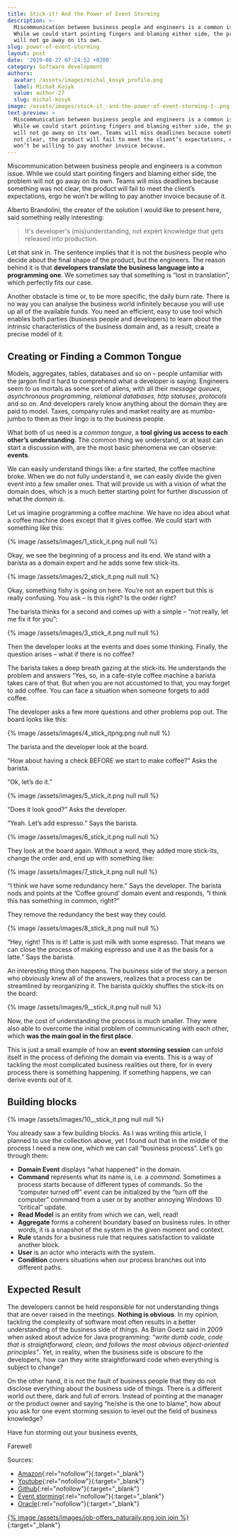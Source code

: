 ```yaml
---
title: Stick-it! And the Power of Event Storming
description: >-
  Miscommunication between business people and engineers is a common issue.
  While we could start pointing fingers and blaming either side, the problem
  will not go away on its own.
slug: power-of-event-storming
layout: post
date: '2019-08-27 07:24:52 +0200'
category: Software development
authors:
  avatar: /assets/images/michal_kosyk_profile.png
  label: Michał Kosyk
  value: author-27
  slug: michal-kosyk
image: /assets/images/stick-it_-and-the-power-of-event-storming-1-.png
text-preview: >
  Miscommunication between business people and engineers is a common issue.
  While we could start pointing fingers and blaming either side, the problem
  will not go away on its own. Teams will miss deadlines because something was
  not clear, the product will fail to meet the client’s expectations, ergo he
  won’t be willing to pay another invoice because.
---
```

Miscommunication between business people and engineers is a common issue. While we could start pointing fingers and blaming either side, the problem will not go away on its own. Teams will miss deadlines because something was not clear, the product will fail to meet the client’s expectations, ergo he won’t be willing to pay another invoice because of it.

Alberto Brandolini, the creator of the solution I would like to present here, said something really interesting:

> It's developer's (mis)understanding, not expert knowledge that gets released into production.

Let that sink in. The sentence implies that it is not the business people who decide about the final shape of the product, but the engineers. The reason behind it is that **developers translate the business language into a programming one**. We sometimes say that something is “lost in translation”, which perfectly fits our case.

Another obstacle is time or, to be more specific, the daily burn rate. There is no way you can analyse the business world infinitely because you will use up all of the available funds. You need an efficient, easy to use tool which enables both parties (business people and developers) to learn about the intrinsic characteristics of the business domain and, as a result, create a precise model of it.

## Creating or Finding a Common Tongue

Models, aggregates, tables, databases and so on – people unfamiliar with the jargon find it hard to comprehend what a developer is saying. Engineers seem to us mortals as some sort of aliens, with all their _message queues_, _asynchronous programming_, _relational databases_, _http statuses_, _protocols_ and so on. And developers rarely know anything about the domain they are paid to model. Taxes, company rules and market reality are as mumbo-jumbo to them as their lingo is to the business people.

What both of us need is a _common tongue_, a **tool giving us access to each other’s understanding**. The common thing we understand, or at least can start a discussion with, are the most basic phenomena we can observe: **events**.

We can easily understand things like: a fire started, the coffee machine broke. When we do not fully understand it, we can easily divide the given event into a few smaller ones. That will provide us with a vision of what the domain does, which is a much better starting point for further discussion of what the _domain is_.

Let us imagine programming a coffee machine. We have no idea about what a coffee machine does except that it gives coffee. We could start with something like this:

{% image /assets/images/1_stick_it.png null null %}

Okay, we see the beginning of a process and its end. We stand with a barista as a domain expert and he adds some few stick-its.

{% image /assets/images/2_stick_it.png null null %}

Okay, something fishy is going on here. You’re not an expert but this is really confusing. You ask – Is this right? Is the order right?

The barista thinks for a second and comes up with a simple – “not really, let me fix it for you”:

{% image /assets/images/3_stick_it.png null null %}

Then the developer looks at the events and does some thinking. Finally, the question arises – what if there is no coffee?

The barista takes a deep breath gazing at the stick-its. He understands the problem and answers “Yes, so, in a cafe-style coffee machine a barista takes care of that. But when you are not accustomed to that, you may forget to add coffee. You can face a situation when someone forgets to add coffee.

The developer asks a few more questions and other problems pop out. The board looks like this:

{% image /assets/images/4_stick_itpng.png null null %}

The barista and the developer look at the board.

“How about having a check BEFORE we start to make coffee?” Asks the barista.

“Ok, let’s do it.”

{% image /assets/images/5_stick_it.png null null %}

“Does it look good?” Asks the developer.

“Yeah. Let’s add espresso.” Says the barista.

{% image /assets/images/6_stick_it.png null null %}

They look at the board again. Without a word, they added more stick-its, change the order and, end up with something like:

{% image /assets/images/7_stick_it.png null null %}

“I think we have some redundancy here.” Says the developer. The barista nods and points at the ‘Coffee ground’ domain event and responds, “I think this has something in common, right?”

They remove the redundancy the best way they could.

{% image /assets/images/8_stick_it.png null null %}

“Hey, right! This is it! Latte is just milk with some espresso. That means we can close the process of making espresso and use it as the basis for a latte.”  Says the barista.

An interesting thing then happens. The business side of the story, a person who obviously knew all of the answers, realizes that a process can be streamlined by reorganizing it. The barista quickly shuffles the stick-its on the board:

{% image /assets/images/9__stick_it.png null null %}

Now, the cost of understanding the process is much smaller. They were also able to overcome the initial problem of communicating with each other, which **was the main goal in the first place**.

This is just a small example of how an **event storming session** can unfold itself in the process of defining the domain via events. This is a way of tackling the most complicated business realities out there, for in every process there is something happening. If something happens, we can derive events out of it.

## Building blocks

{% image /assets/images/10__stick_it.png null null %}

You already saw a few building blocks. As I was writing this article, I planned to use the collection above, yet I found out that in the middle of the process I need a new one, which we can call “business process”. Let’s go through them:

* **Domain Event** displays “what happened” in the domain.
* **Command** represents what its name is, i.e. a _command_. Sometimes a process starts because of different types of commands. So the “computer turned off” event can be initialized by the “turn off the computer” command from a user or by another annoying Windows 10 “critical” update.
* **Read Model** is an entity from which we can, well, read!
* **Aggregate** forms a coherent boundary based on business rules. In other words, it is a snapshot of the system in the given moment and context.
* **Rule** stands for a business rule that requires satisfaction to validate another block.
* **User** is an actor who  interacts with the system.
* **Condition** covers situations when our process branches out into different paths.

## Expected Result

The developers cannot be held responsible for not understanding things that are never raised in the meetings. **Nothing is obvious**. In my opinion, tackling the complexity of software most often results in a better understanding of the business side of things. As Brian Goetz said in 2009 when asked about advice for Java programming: _“write dumb code, code that is straightforward, clean, and follows the most obvious object-oriented principles”_. Yet, in reality, when the business side is obscure to the developers, how can they write straightforward code when everything is subject to change?

On the other hand, it is not the fault of business people that they do not disclose everything about the business side of things. There is a different world out there, dark and full of errors. Instead of pointing at the manager or the product owner and saying “he/she is the one to blame”, how about you ask for one event storming session to level out the field of business knowledge?

Have fun storming out your business events,

Farewell

Sources:

* [Amazon](https://www.amazon.com/Domain-Driven-Design-Distilled-Vaughn-Vernon/dp/0134434420){:rel="nofollow"}{:target="_blank"}
* [Youtube](https://www.youtube.com/watch?v=NGXl1D-KwRI){:rel="nofollow"}{:target="_blank"}
* [Github](https://github.com/mariuszgil/awesome-eventstorming){:rel="nofollow"}{:target="_blank"}
* [Event storming](https://www.eventstorming.com/){:rel="nofollow"}{:target="_blank"}
* [Oracle](https://www.oracle.com/technetwork/articles/javase/devinsight-1-139780.html#1){:rel="nofollow"}{:target="_blank"}

[{% image /assets/images/job-offers_naturaily.png join join %}](https://naturaily.com/careers){:target="_blank"}
